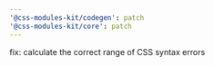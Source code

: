 ```yaml
---
'@css-modules-kit/codegen': patch
'@css-modules-kit/core': patch
---
```


fix: calculate the correct range of CSS syntax errors

